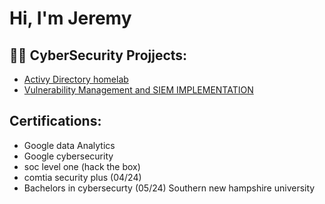 <h1>Hi, I'm Jeremy <br/></h1>

<h2>👨‍💻 CyberSecurity Projjects:</h2>


  - [Activy Directory homelab](https://github.com/joshmadakor1/Algorithms-Practice)
  - [Vulnerability Management and SIEM IMPLEMENTATION ](https://github.com/joshmadakor1/Algorithms-Practice)


<h2> Certifications:</h2>

  - Google data Analytics
  - Google cybersecurity
  - soc level one (hack the box)
  - comtia security plus (04/24)
  - Bachelors in cybersecurty (05/24) Southern new hampshire university 


